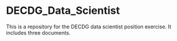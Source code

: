 # DECDG_Data_Scientist
This is a repository for the DECDG data scientist position exercise.
It includes three documents.
